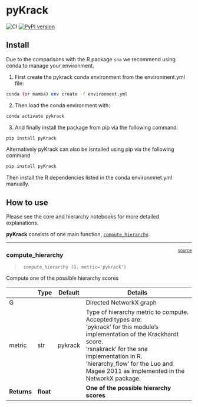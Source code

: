 # pyKrack

<!-- WARNING: THIS FILE WAS AUTOGENERATED! DO NOT EDIT! -->

![CI](https://github.com/FerranC96/pyKrack/actions/workflows/test.yaml/badge.svg)
[![PyPI
version](https://badge.fury.io/py/pykrack.svg)](https://badge.fury.io/py/pykrack)

## Install

Due to the comparisons with the R package `sna` we recommend using conda
to manage your environment.

1.  First create the pykrack conda environment from the environment.yml
    file:

``` sh
conda (or mamba) env create -f environment.yml
```

2.  Then load the conda environment with:

``` sh
conda activate pykrack
```

3.  And finally install the package from pip via the following command:

``` sh
pip install pyKrack
```

Alternatively pyKrack can also be isntalled using pip via the following
command

``` sh
pip install pyKrack
```

Then install the R dependencies listed in the conda environmnet.yml
manually.

## How to use

Please see the core and hierarchy notebooks for more detailed
explanations.

**pyKrack** consists of one main function,
[`compute_hierarchy`](https://FerranC96.github.io/pykrack/hierarchy.html#compute_hierarchy).

------------------------------------------------------------------------

<a
href="https://github.com/FerranC96/pykrack/blob/main/pykrack/hierarchy.py#LNone"
target="_blank" style="float:right; font-size:smaller">source</a>

### compute_hierarchy

>      compute_hierarchy (G, metric='pykrack')

Compute one of the possible hierarchy scores

|             | **Type**  | **Default** | **Details**                                                                                                                                                                                                                                                            |
|-------------|-----------|-------------|------------------------------------------------------------------------------------------------------------------------------------------------------------------------------------------------------------------------------------------------------------------------|
| G           |           |             | Directed NetworkX graph                                                                                                                                                                                                                                                |
| metric      | str       | pykrack     | Type of hierarchy metric to compute. Accepted types are:<br>‘pykrack’ for this module’s implementation of the Krackhardt score.<br>‘rsnakrack’ for the sna implementation in R.<br>‘hierarchy_flow’ for the Luo and Magee 2011 as implemented in the NetworkX package. |
| **Returns** | **float** |             | **One of the possible hierarchy scores**                                                                                                                                                                                                                               |
